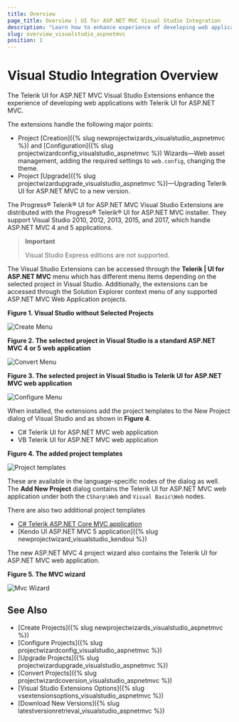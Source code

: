 ```yaml
---
title: Overview
page_title: Overview | UI for ASP.NET MVC Visual Studio Integration
description: "Learn how to enhance experience of developing web applications with Progress &reg; Telerik&reg; UI for ASP.NET MVC."
slug: overview_visualstudio_aspnetmvc
position: 1
---
```


# Visual Studio Integration Overview

The Telerik UI for ASP.NET MVC Visual Studio Extensions enhance the experience of developing web applications with Telerik UI for ASP.NET MVC.

The extensions handle the following major points:

* Project [Creation]({% slug newprojectwizards_visualstudio_aspnetmvc %}) and [Configuration]({% slug projectwizardconfig_visualstudio_aspnetmvc %}) Wizards&mdash;Web asset management, adding the required settings to `web.config`, changing the theme.
* Project [Upgrade]({% slug projectwizardupgrade_visualstudio_aspnetmvc %})&mdash;Upgrading Telerik UI for ASP.NET MVC to a new version.

The Progress&reg; Telerik&reg; UI for ASP.NET MVC Visual Studio Extensions are distributed with the Progress&reg; Telerik&reg; UI for ASP.NET MVC installer. They support Visual Studio 2010, 2012, 2013, 2015, and 2017, which handle ASP.NET MVC 4 and 5 applications.

> **Important**
>
> Visual Studio Express editions are not supported.

The Visual Studio Extensions can be accessed through the **Telerik | UI for ASP.NET MVC** menu which has different menu items depending on the selected project in Visual Studio. Additionally, the extensions can be accessed through the Solution Explorer context menu of any supported ASP.NET MVC Web Application projects.

**Figure 1. Visual Studio without Selected Projects**

![Create Menu](/vs-integration/images/create_menu.png)

**Figure 2. The selected project in Visual Studio is a standard ASP.NET MVC 4 or 5 web application**

![Convert Menu](/vs-integration/images/convert_menu.png)

**Figure 3. The selected project in Visual Studio is Telerik UI for ASP.NET MVC web application**

![Configure Menu](/vs-integration/images/configure_menu.png)

When installed, the extensions add the project templates to the New Project dialog of Visual Studio and as shown in **Figure 4**.

* C# Telerik UI for ASP.NET MVC web application
* VB Telerik UI for ASP.NET MVC web application

**Figure 4. The added project templates**

![Project templates](/vs-integration/images/project_template.png)

These are available in the language-specific nodes of the dialog as well. The **Add New Project** dialog contains the Telerik UI for ASP.NET MVC web application under both the `CSharp\Web` and `Visual Basic\Web` nodes.

There are also two additional project templates

* [C# Telerik ASP.NET Core MVC application](http://docs.telerik.com/aspnet-core/introduction)
* [Kendo UI ASP.NET MVC 5 application]({% slug newprojectwizard_visualstudio_kendoui %})

The new ASP.NET MVC 4 project wizard also contains the Telerik UI for ASP.NET MVC web application.

**Figure 5. The MVC wizard**

![Mvc Wizard](/vs-integration/images/mvc_wizard.png)

## See Also

* [Create Projects]({% slug newprojectwizards_visualstudio_aspnetmvc %})
* [Configure Projects]({% slug projectwizardconfig_visualstudio_aspnetmvc %})
* [Upgrade Projects]({% slug projectwizardupgrade_visualstudio_aspnetmvc %})
* [Convert Projects]({% slug projectwizardcoversion_visualstudio_aspnetmvc %})
* [Visual Studio Extensions Options]({% slug vsextensionsoptions_visualstudio_aspnetmvc %})
* [Download New Versions]({% slug latestversionretrieval_visualstudio_aspnetmvc %})
